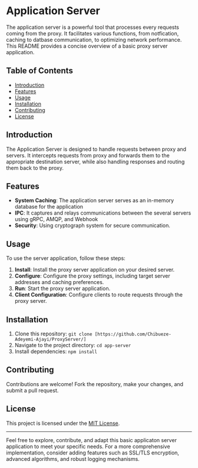 # Application Server

The application server is a powerful tool that processes every requests coming from the proxy. It facilitates various functions, from notfication, caching to datbase communication, to optimizing network performance. This README provides a concise overview of a basic proxy server application.

## Table of Contents

- [Introduction](#introduction)
- [Features](#features)
- [Usage](#usage)
- [Installation](#installation)
- [Contributing](#contributing)
- [License](#license)

## Introduction

The Application Server is designed to handle requests between proxy and servers. It intercepts requests from proxy and forwards them to the appropriate destination server, while also handling responses and routing them back to the proxy.

## Features

- **System Caching**: The application server serves as an in-memory database for the application
- **IPC**: It captures and relays communications between the several servers using gRPC, AMQP, and Webhook
- **Security**: Using cryptograph system for secure communication.

## Usage

To use the server application, follow these steps:

1. **Install**: Install the proxy server application on your desired server.
2. **Configure**: Configure the proxy settings, including target server addresses and caching preferences.
3. **Run**: Start the proxy server application.
4. **Client Configuration**: Configure clients to route requests through the proxy server.

## Installation

1. Clone this repository: `git clone [https://github.com/Chibueze-Adeyemi-Ajayi/ProxyServer/]`
2. Navigate to the project directory: `cd app-server`
3. Install dependencies: `npm install`

## Contributing

Contributions are welcome! Fork the repository, make your changes, and submit a pull request.

## License

This project is licensed under the [MIT License](LICENSE).

---

Feel free to explore, contribute, and adapt this basic applicaton server application to meet your specific needs. For a more comprehensive implementation, consider adding features such as SSL/TLS encryption, advanced algorithms, and robust logging mechanisms.
